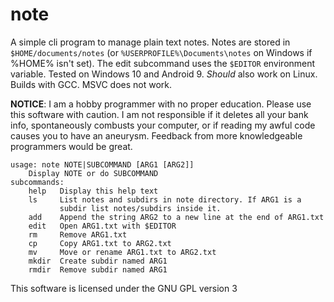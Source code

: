 # note

A simple cli program to manage plain text notes. Notes are stored in `$HOME/documents/notes` (or `%USERPROFILE%\Documents\notes` on Windows if %HOME% isn't set). The edit subcommand uses the `$EDITOR` environment variable. Tested on Windows 10 and Android 9. *Should* also work on Linux.
Builds with GCC. MSVC does not work.

**NOTICE**: I am a hobby programmer with no proper education. Please use this software with caution. I am not responsible if it deletes all your bank info, spontaneously combusts your computer, or if reading my awful code causes you to have an aneurysm. Feedback from more knowledgeable programmers would be great.

```
usage: note NOTE|SUBCOMMAND [ARG1 [ARG2]]
    Display NOTE or do SUBCOMMAND
subcommands:
    help   Display this help text
    ls     List notes and subdirs in note directory. If ARG1 is a
           subdir list notes/subdirs inside it.
    add    Append the string ARG2 to a new line at the end of ARG1.txt
    edit   Open ARG1.txt with $EDITOR
    rm     Remove ARG1.txt
    cp     Copy ARG1.txt to ARG2.txt
    mv     Move or rename ARG1.txt to ARG2.txt
    mkdir  Create subdir named ARG1
    rmdir  Remove subdir named ARG1
```

This software is licensed under the GNU GPL version 3
